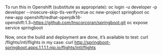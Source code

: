 To run this in Openshift (substitute as appropriate):
oc login -u developer -p developer --insecure-skip-tls-verify=true 
oc new-project springboot
oc new-app openshift/redhat-openjdk18-openshift:1.3~https://github.com/tnscorcoran/springboot.git
oc expose service springboot

Now, once the build and deployment are done, it’s available to test:
curl <route>/flights/intl/flights
in my case:
curl http://springboot-springboot.apps.1.1.1.1.nip.io/flights/intl/flights
